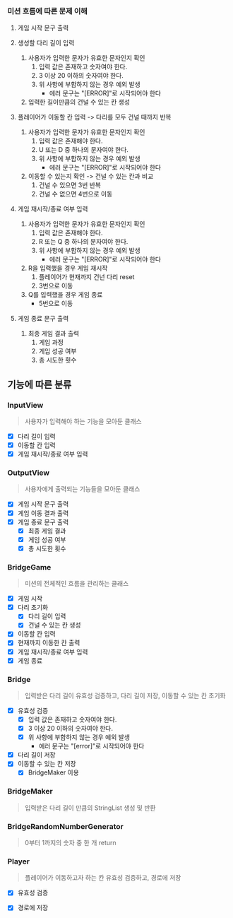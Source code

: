 ### 미션 흐름에 따른 문제 이해

1. 게임 시작 문구 출력

2. 생성할 다리 길이 입력
   1. 사용자가 입력한 문자가 유효한 문자인지 확인
      1. 입력 값은 존재하고 숫자여야 한다.
      2. 3 이상 20 이하의 숫자여야 한다.  
      3. 위 사항에 부합하지 않는 경우 예외 발생
           - 에러 문구는 "[ERROR]"로 시작되어야 한다
   2. 입력한 길이만큼의 건널 수 있는 칸 생성

3. 플레이어가 이동할 칸 입력 -> 다리를 모두 건널 때까지 반복
   1. 사용자가 입력한 문자가 유효한 문자인지 확인
      1. 입력 값은 존재해야 한다.
      2. U 또는 D 중 하나의 문자여야 한다.
      3. 위 사항에 부합하지 않는 경우 예외 발생
          - 에러 문구는 "[ERROR]"로 시작되어야 한다
   2. 이동할 수 있는지 확인 -> 건널 수 있는 칸과 비교
      1. 건널 수 있으면 3번 반복
      2. 건널 수 없으면 4번으로 이동

4. 게임 재시작/종료 여부 입력
   1. 사용자가 입력한 문자가 유효한 문자인지 확인
      1. 입력 값은 존재해야 한다.
      2. R 또는 Q 중 하나의 문자여야 한다.
      3. 위 사항에 부합하지 않는 경우 예외 발생
          - 에러 문구는 "[ERROR]"로 시작되어야 한다
   2. R을 입력했을 경우 게임 재시작
      1. 플레이어가 현재까지 건넌 다리 reset
      2. 3번으로 이동
   3. Q를 입력했을 경우 게임 종료
        - 5번으로 이동

5. 게임 종료 문구 출력
   1. 최종 게임 결과 출력
      1. 게임 과정
      2. 게임 성공 여부
      3. 총 시도한 횟수

## 기능에 따른 분류
### InputView

> 사용자가 입력해야 하는 기능을 모아둔 클래스

- [X] 다리 길이 입력
- [X] 이동할 칸 입력
- [X] 게임 재시작/종료 여부 입력

### OutputView

> 사용자에게 출력되는 기능들을 모아둔 클래스

- [X] 게임 시작 문구 출력
- [X] 게임 이동 결과 출력
- [X] 게임 종료 문구 출력
    - [X] 최종 게임 결과
    - [X] 게임 성공 여부
    - [X] 총 시도한 횟수

### BridgeGame

> 미션의 전체적인 흐름을 관리하는 클래스

- [X] 게임 시작
- [X] 다리 초기화
  - [X] 다리 길이 입력
  - [X] 건널 수 있는 칸 생성
- [X] 이동할 칸 입력
- [X] 현재까지 이동한 칸 출력
- [X] 게임 재시작/종료 여부 입력
- [X] 게임 종료

### Bridge

> 입력받은 다리 길이 유효성 검증하고, 다리 길이 저장, 이동할 수 있는 칸 초기화

- [X] 유효성 검증
    - [X] 입력 값은 존재하고 숫자여야 한다.
    - [X] 3 이상 20 이하의 숫자여야 한다.
    - [X] 위 사항에 부합하지 않는 경우 예외 발생
        - 에러 문구는 "[error]"로 시작되어야 한다
- [X] 다리 길이 저장
- [X] 이동할 수 있는 칸 저장
    - [X] BridgeMaker 이용

### BridgeMaker

> 입력받은 다리 길이 만큼의 StringList 생성 및 반환

### BridgeRandomNumberGenerator

> 0부터 1까지의 숫자 중 한 개 return

### Player

> 플레이어가 이동하고자 하는 칸 유효성 검증하고, 경로에 저장

- [X] 유효성 검증
- [X] 경로에 저장




  




